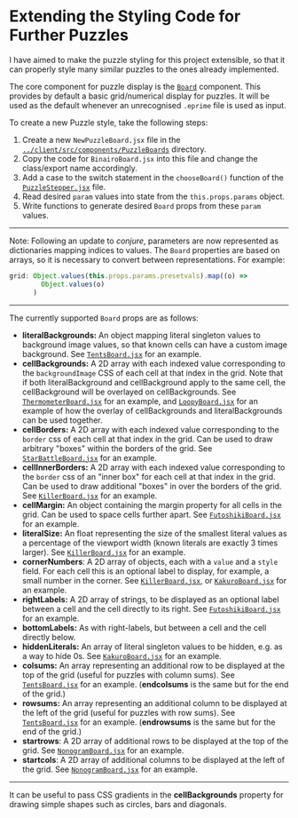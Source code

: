 # Extending the Styling Code for Further Puzzles

I have aimed to make the puzzle styling for this project extensible, so that it can properly style many similar puzzles to the ones already implemented. 

The core component for puzzle display is the [`Board`](../client/src/components/Board/Board.jsx) component. This provides by default a basic grid/numerical display for puzzles. It will be used as the default whenever an unrecognised `.eprime` file is used as input.

 To create a new Puzzle style, take the following steps:

1. Create a new `NewPuzzleBoard.jsx` file in the [`../client/src/components/PuzzleBoards`](../client/src/components/PuzzleBoards) directory. 
2. Copy the code for `BinairoBoard.jsx` into this file and change the class/export name accordingly. 
3. Add a case to the switch statement in the `chooseBoard()` function of the [`PuzzleStepper.jsx`](../client/src/components/PuzzleStepper.jsx) file.
4. Read desired `param` values into state from the `this.props.params` object.
5. Write functions to generate desired `Board` props from these `param` values. 

_____

Note: Following an update to *conjure*, parameters are now represented as dictionaries mapping indices to values. The `Board` properties are based on arrays, so it is necessary to convert between representations. For example:

```javascript
grid: Object.values(this.props.params.presetvals).map((o) =>
        Object.values(o)
      )
```

____

The currently supported `Board` props are as follows:

- **literalBackgrounds:** An object mapping literal singleton values to background image values, so that known cells can have a custom image background. See [`TentsBoard.jsx`](../client/src/components/PuzzleBoards/TentsBoard.jsx) for an example.
- **cellBackgrounds:** A 2D array with each indexed value corresponding to the `backgroundImage` CSS of each cell at that index in the grid. Note that if both literalBackground and cellBackground apply to the same cell, the cellBackground will be overlayed on cellBackgrounds. See [`ThermometerBoard.jsx`](../client/src/components/PuzzleBoards/ThermometerBoard.jsx) for an example, and [`LoopyBoard.jsx`](../client/src/components/PuzzleBoards/LoopyBoard.jsx) for an example of how the overlay of cellBackgrounds and literalBackgrounds can be used together.
- **cellBorders:** A 2D array with each indexed value corresponding to the `border` css of each cell at that index in the grid. Can be used to draw arbitrary "boxes" within the borders of the grid. See [`StarBattleBoard.jsx`](../client/src/components/PuzzleBoards/StarBattleBoard.jsx) for an example. 
- **cellInnerBorders:** A 2D array with each indexed value corresponding to the `border` css of an "inner box" for each cell at that index in the grid. Can be used to draw additional "boxes" in over the borders of the grid. See [`KillerBoard.jsx`](../client/src/components/PuzzleBoards/KillerBoard.jsx) for an example. 
- **cellMargin:** An object containing the margin property for all cells in the grid. Can be used to space cells further apart. See [`FutoshikiBoard.jsx`](../client/src/components/PuzzleBoards/FutoshikiBoard.jsx) for an example. 
- **literalSize:** An float representing the size of the smallest literal values as a percentage of the viewport width (known literals are exactly 3 times larger). See [`KillerBoard.jsx`](../client/src/components/PuzzleBoard/KillerBoard.jsx) for an example. 
- **cornerNumbers**: A 2D array of objects, each with a `value` and a `style` field. For each cell this is an optional label to display, for example, a small number in the corner. See [`KillerBoard.jsx`](../client/src/components/PuzzleBoard/KillerBoard.jsx), or [`KakuroBoard.jsx`](../client/src/components/PuzzleBoards/KakuroBoard.jsx) for an example. 
- **rightLabels:** A 2D array of strings, to be displayed as an optional label between a cell and the cell directly to its right. See [`FutoshikiBoard.jsx`](../client/src/components/PuzzleBoards/FutoshikiBoard.jsx) for an example. 
- **bottomLabels:** As with right-labels, but between a cell and the cell directly below. 
- **hiddenLiterals:** An array of literal singleton values to be hidden, e.g. as a way to hide 0s. See [`KakuroBoard.jsx`](../client/src/components/PuzzleBoards/KakuroBoard.jsx) for an example. 
- **colsums:** An array representing an additional row to be displayed at the top of the grid (useful for puzzles with column sums). See [`TentsBoard.jsx`](../client/src/components/PuzzleBoards/TentsBoard.jsx) for an example. (**endcolsums** is the same but for the end of the grid.)
- **rowsums:** An array representing an additional column to be displayed at the left of the grid (useful for puzzles with row sums). See [`TentsBoard.jsx`](../client/src/components/PuzzleBoards/TentsBoard.jsx) for an example.  (**endrowsums** is the same but for the end of the grid.)
- **startrows**: A 2D array of additional rows to be displayed at the top of the grid. See [`NonogramBoard.jsx`](../client/src/components/PuzzleBoards/NonogramBoard.jsx) for an example.
- **startcols**: A 2D array of additional columns to be displayed at the left of the grid. See [`NonogramBoard.jsx`](../client/src/components/PuzzleBoards/NonogramBoard.jsx) for an example.

____

It can be useful to pass CSS gradients in the **cellBackgrounds** property for drawing simple shapes such as circles, bars and diagonals. 